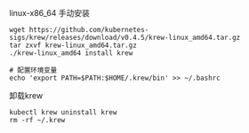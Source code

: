 linux-x86_64 手动安装

```
wget https://github.com/kubernetes-sigs/krew/releases/download/v0.4.5/krew-linux_amd64.tar.gz
tar zxvf krew-linux_amd64.tar.gz
./krew-linux_amd64 install krew

# 配置环境变量
echo 'export PATH=$PATH:$HOME/.krew/bin' >> ~/.bashrc
```





卸载krew

```
kubectl krew uninstall krew
rm -rf ~/.krew
```

